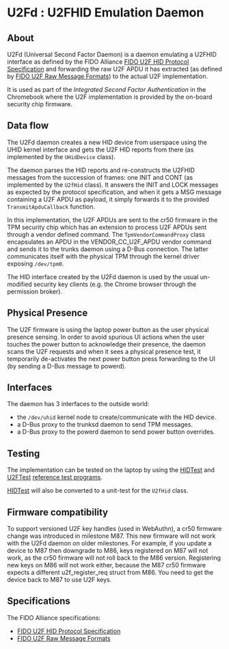 # U2Fd : U2FHID Emulation Daemon

## About

U2Fd (Universal Second Factor Daemon) is a daemon emulating a U2FHID interface
as defined by the FIDO Alliance [FIDO U2F HID Protocol Specification] and
forwarding the raw U2F APDU it has extracted (as defined by
[FIDO U2F Raw Message Formats]) to the actual U2F implementation.

It is used as part of the _Integrated_ _Second_ _Factor_ _Authentication_ in the
Chromebook where the U2F implementation is provided by the on-board security
chip firmware.

## Data flow

The U2Fd daemon creates a new HID device from userspace using the UHID kernel
interface and gets the U2F HID reports from there (as implemented by the
`UHidDevice` class).

The daemon parses the HID reports and re-constructs the U2FHID messages from the
succession of frames: one INIT and CONT (as implemented by the `U2fHid` class).
It answers the INIT and LOCK messages as expected by the protocol specification,
and when it gets a MSG message containing a U2F APDU as payload, it simply
forwards it to the provided `TransmitApduCallback` function.

In this implementation, the U2F APDUs are sent to the cr50 firmware in the TPM
security chip which has an extension to process U2F APDUs sent through a vendor
defined command.
The `TpmVendorCommandProxy` class encapsulates an APDU in the VENDOR_CC_U2F_APDU
vendor command and sends it to the trunks daemon using a D-Bus connection.
The latter communicates itself with the physical TPM through the kernel driver
exposing `/dev/tpm0`.

The HID interface created by the U2Fd daemon is used by the usual un-modified
security key clients (e.g. the Chrome browser through the permission broker).

## Physical Presence

The U2F firmware is using the laptop power button as the user physical presence
sensing.
In order to avoid spurious UI actions when the user touches the power button to
acknowledge their presence, the daemon scans the U2F requests and when it sees a
physical presence test, it temporarily de-activates the next power button press
forwarding to the UI (by sending a D-Bus message to powerd).

## Interfaces

The daemon has 3 interfaces to the outside world:

-   the `/dev/uhid` kernel node to create/communicate with the HID device.
-   a D-Bus proxy to the trunksd daemon to send TPM messages.
-   a D-Bus proxy to the powerd daemon to send power button
    overrides.

## Testing

The implementation can be tested on the laptop by using the [HIDTest] and
[U2FTest] [reference test programs].

[HIDTest] will also be converted to a unit-test for the `U2fHid` class.

## Firmware compatibility

To support versioned U2F key handles (used in WebAuthn), a cr50 firmware change
was introduced in milestone M87. This new firmware will not work with the U2Fd
daemon on older milestones. For example, if you update a device to M87 then downgrade
to M86, keys registered on M87 will not work, as the cr50 firmware will not roll back
to the M86 version. Registering new keys on M86 will not work either, because the M87
cr50 firmware expects a different u2f_register_req struct from M86. You need to get
the device back to M87 to use U2F keys.

## Specifications

The FIDO Alliance specifications:

-   [FIDO U2F HID Protocol Specification]
-   [FIDO U2F Raw Message Formats]

[FIDO U2F HID Protocol Specification]: https://fidoalliance.org/specs/fido-u2f-v1.1-id-20160915/fido-u2f-hid-protocol-v1.1-id-20160915.html
[FIDO U2F Raw Message Formats]: https://fidoalliance.org/specs/fido-u2f-v1.1-id-20160915/fido-u2f-raw-message-formats-v1.1-id-20160915.html
[reference test programs]: https://github.com/fido-alliance/google-u2f-ref-code/blob/master/u2f-tests/
[HIDTest]: https://github.com/fido-alliance/google-u2f-ref-code/blob/master/u2f-tests/HID/HIDTest.cc
[U2FTest]: https://github.com/fido-alliance/google-u2f-ref-code/blob/master/u2f-tests/HID/U2FTest.cc
